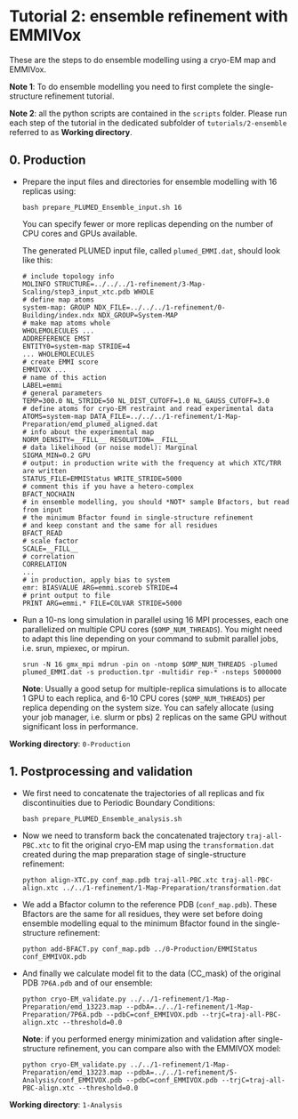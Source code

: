 # Tutorial 2: ensemble refinement with EMMIVox

These are the steps to do ensemble modelling using a cryo-EM map and EMMIVox.

**Note 1**: To do ensemble modelling you need to first complete the single-structure refinement tutorial.

**Note 2**: all the python scripts are contained in the `scripts` folder. Please run each step of the tutorial in the dedicated subfolder of `tutorials/2-ensemble` referred to as **Working directory**.

## 0. Production 

   * Prepare the input files and directories for ensemble modelling with 16 replicas using:

     `bash prepare_PLUMED_Ensemble_input.sh 16`

     You can specify fewer or more replicas depending on the number of CPU cores and GPUs available.

     The generated PLUMED input file, called `plumed_EMMI.dat`, should look like this:

     ```plumed
     # include topology info
     MOLINFO STRUCTURE=../../../1-refinement/3-Map-Scaling/step3_input_xtc.pdb WHOLE
     # define map atoms
     system-map: GROUP NDX_FILE=../../../1-refinement/0-Building/index.ndx NDX_GROUP=System-MAP
     # make map atoms whole
     WHOLEMOLECULES ...
     ADDREFERENCE EMST
     ENTITY0=system-map STRIDE=4
     ... WHOLEMOLECULES
     # create EMMI score
     EMMIVOX ...
     # name of this action
     LABEL=emmi
     # general parameters
     TEMP=300.0 NL_STRIDE=50 NL_DIST_CUTOFF=1.0 NL_GAUSS_CUTOFF=3.0
     # define atoms for cryo-EM restraint and read experimental data
     ATOMS=system-map DATA_FILE=../../../1-refinement/1-Map-Preparation/emd_plumed_aligned.dat
     # info about the experimental map
     NORM_DENSITY=__FILL__ RESOLUTION=__FILL__
     # data likelihood (or noise model): Marginal
     SIGMA_MIN=0.2 GPU
     # output: in production write with the frequency at which XTC/TRR are written
     STATUS_FILE=EMMIStatus WRITE_STRIDE=5000
     # comment this if you have a hetero-complex
     BFACT_NOCHAIN
     # in ensemble modelling, you should *NOT* sample Bfactors, but read from input
     # the minimum Bfactor found in single-structure refinement
     # and keep constant and the same for all residues
     BFACT_READ
     # scale factor
     SCALE=__FILL__
     # correlation
     CORRELATION
     ...
     # in production, apply bias to system
     emr: BIASVALUE ARG=emmi.scoreb STRIDE=4
     # print output to file
     PRINT ARG=emmi.* FILE=COLVAR STRIDE=5000
     ```

   * Run a 10-ns long simulation in parallel using 16 MPI processes, each one parallelized on multiple CPU cores (`$OMP_NUM_THREADS`). 
     You might need to adapt this line depending on your command to submit parallel jobs, i.e. srun, mpiexec, or mpirun.

     `srun -N 16 gmx_mpi mdrun -pin on -ntomp $OMP_NUM_THREADS -plumed plumed_EMMI.dat -s production.tpr -multidir rep-* -nsteps 5000000`

     **Note**: Usually a good setup for multiple-replica simulations is to allocate 1 GPU to each replica, and 6-10 CPU cores (`$OMP_NUM_THREADS`) per replica depending on the system size. You can safely allocate (using your job manager, i.e. slurm or pbs) 2 replicas on the same GPU without significant loss in performance.  

**Working directory**: `0-Production` 

## 1. Postprocessing and validation 

   * We first need to concatenate the trajectories of all replicas and fix discontinuities due to Periodic Boundary Conditions:

     `bash prepare_PLUMED_Ensemble_analysis.sh`

   * Now we need to transform back the concatenated trajectory `traj-all-PBC.xtc` to fit the original cryo-EM map 
     using the `transformation.dat` created during the map preparation stage of single-structure refinement:

     `python align-XTC.py conf_map.pdb traj-all-PBC.xtc traj-all-PBC-align.xtc ../../1-refinement/1-Map-Preparation/transformation.dat` 

   * We add a Bfactor column to the reference PDB (`conf_map.pdb`). These Bfactors are the
     same for all residues, they were set before doing ensemble modelling equal to the minimum Bfactor found in the single-structure refinement:

     `python add-BFACT.py conf_map.pdb ../0-Production/EMMIStatus conf_EMMIVOX.pdb`

   * And finally we calculate model fit to the data (CC_mask) of the original PDB `7P6A.pdb` and of our ensemble:

     `python cryo-EM_validate.py ../../1-refinement/1-Map-Preparation/emd_13223.map --pdbA=../../1-refinement/1-Map-Preparation/7P6A.pdb --pdbC=conf_EMMIVOX.pdb --trjC=traj-all-PBC-align.xtc --threshold=0.0`

     **Note**: if you performed energy minimization and validation after single-structure refinement, you can compare also with the EMMIVOX model:

     `python cryo-EM_validate.py ../../1-refinement/1-Map-Preparation/emd_13223.map --pdbA=../../1-refinement/5-Analysis/conf_EMMIVOX.pdb --pdbC=conf_EMMIVOX.pdb --trjC=traj-all-PBC-align.xtc --threshold=0.0`

**Working directory**: `1-Analysis`
